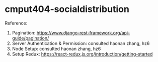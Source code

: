 # cmput404-socialdistribution

Reference: 

1. Pagination: https://www.django-rest-framework.org/api-guide/pagination/
2. Server Authentication & Permission: consulted haonan zhang, hz6
3. Node Setup: consulted haonan zhang, hz6
4. Setup Redux: https://react-redux.js.org/introduction/getting-started